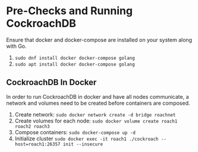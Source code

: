 # Pre-Checks and Running CockroachDB

Ensure that docker and docker-compose are installed on your system along with Go.
  1. `sudo dnf install docker docker-compose golang`
  2. `sudo apt install docker docker-compose golang`

## CockroachDB In Docker
In order to run CockroachDB in docker and have all nodes communicate, a network and volumes need to be created before containers are composed.
  1. Create network: `sudo docker network create -d bridge roachnet`
  2. Create volumes for each node: `sudo docker volume create roach1 roach2 roach3`
  3. Compose containers: `sudo docker-compose up -d`
  4. Initialize cluster `sudo docker exec -it roach1 ./cockroach --host=roach1:26357 init --insecure`
